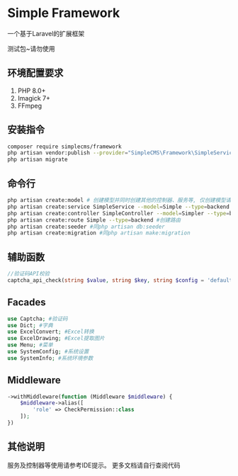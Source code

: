 # Simple Framework

一个基于Laravel的扩展框架

测试包~请勿使用

## 环境配置要求

1. PHP 8.0+
2. Imagick 7+
3. FFmpeg

## 安装指令

```bash
composer require simplecms/framework
php artisan vendor:publish --provider="SimpleCMS\Framework\SimpleServiceProvider" --tag=simplecms
php artisan migrate
```

## 命令行

```bash
php artisan create:model # 创建模型并同时创建其他的控制器、服务等, 仅创建模型请用php artisan make:model
php artisan create:service SimpleService --model=Simple --type=backend #创建服务类
php artisan create:controller SimpleController --model=Simpler --type=backend #创建控制器
php artisan create:route Simple --type=backend #创建路由
php artisan create:seeder #同php artisan db:seeder
php artisan create:migration #同php artisan make:migration
```

## 辅助函数

```php
//验证码API校验
captcha_api_check(string $value, string $key, string $config = 'default')
```

## Facades

```php
use Captcha; #验证码 
use Dict; #字典 
use ExcelConvert; #Excel转换 
use ExcelDrawing; #Excel提取图片 
use Menu; #菜单 
use SystemConfig; #系统设置 
use SystemInfo; #系统环境参数
```

## Middleware

```php
->withMiddleware(function (Middleware $middleware) {
    $middleware->alias([
        'role' => CheckPermission::class
    ]);
})
```

## 其他说明

服务及控制器等使用请参考IDE提示。
更多文档请自行查阅代码